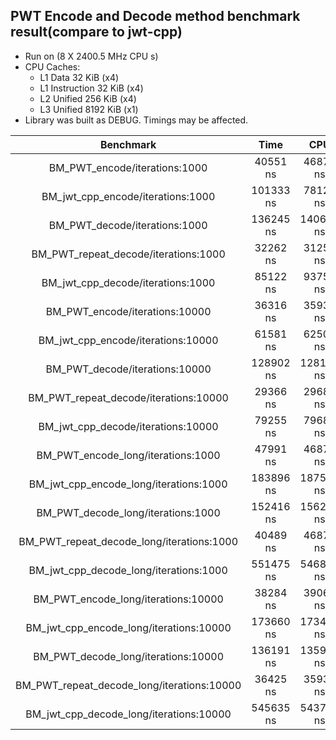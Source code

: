 ## PWT Encode and Decode method benchmark result(compare to jwt-cpp)
- Run on (8 X 2400.5 MHz CPU s)
- CPU Caches:
  - L1 Data 32 KiB (x4)
  - L1 Instruction 32 KiB (x4)
  - L2 Unified 256 KiB (x4)
  - L3 Unified 8192 KiB (x1)
- Library was built as DEBUG. Timings may be affected.
  
|                 Benchmark                  |   Time    |    CPU    | Iterations |
| :----------------------------------------: | :-------: | :-------: | :--------: |
|       BM_PWT_encode/iterations:1000        | 40551 ns  | 46875 ns  |    1000    |
|     BM_jwt_cpp_encode/iterations:1000      | 101333 ns | 78125 ns  |    1000    |
|       BM_PWT_decode/iterations:1000        | 136245 ns | 140625 ns |    1000    |
|    BM_PWT_repeat_decode/iterations:1000    | 32262 ns  | 31250 ns  |    1000    |
|     BM_jwt_cpp_decode/iterations:1000      | 85122 ns  | 93750 ns  |    1000    |
|       BM_PWT_encode/iterations:10000       | 36316 ns  | 35938 ns  |   10000    |
|     BM_jwt_cpp_encode/iterations:10000     | 61581 ns  | 62500 ns  |   10000    |
|       BM_PWT_decode/iterations:10000       | 128902 ns | 128125 ns |   10000    |
|   BM_PWT_repeat_decode/iterations:10000    | 29366 ns  | 29688 ns  |   10000    |
|     BM_jwt_cpp_decode/iterations:10000     | 79255 ns  | 79688 ns  |   10000    |
|     BM_PWT_encode_long/iterations:1000     | 47991 ns  | 46875 ns  |    1000    |
|   BM_jwt_cpp_encode_long/iterations:1000   | 183896 ns | 187500 ns |    1000    |
|     BM_PWT_decode_long/iterations:1000     | 152416 ns | 156250 ns |    1000    |
| BM_PWT_repeat_decode_long/iterations:1000  | 40489 ns  | 46875 ns  |    1000    |
|   BM_jwt_cpp_decode_long/iterations:1000   | 551475 ns | 546875 ns |    1000    |
|    BM_PWT_encode_long/iterations:10000     | 38284 ns  | 39062 ns  |   10000    |
|  BM_jwt_cpp_encode_long/iterations:10000   | 173660 ns | 173438 ns |   10000    |
|    BM_PWT_decode_long/iterations:10000     | 136191 ns | 135938 ns |   10000    |
| BM_PWT_repeat_decode_long/iterations:10000 | 36425 ns  | 35938 ns  |   10000    |
|  BM_jwt_cpp_decode_long/iterations:10000   | 545635 ns | 543750 ns |   10000    |
